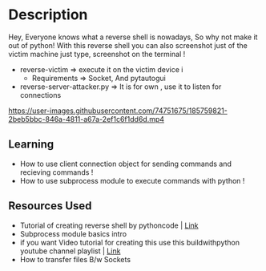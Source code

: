 # Description
Hey, Everyone knows what a reverse shell is nowadays, So why not make it out of python!
With this reverse shell you can also screenshot just of the victim machine just type, screenshot on the terminal ! 
- reverse-victim => execute it on the victim device i
    - Requirements => Socket, And pytautogui
- reverse-server-attacker.py => It is for own , use it to listen for connections 

https://user-images.githubusercontent.com/74751675/185759821-2beb5bbc-846a-4811-a67a-2ef1c6f1dd6d.mp4

## Learning
- How to use client connection object for sending commands and recieving commands ! 
- How to use subprocess module to execute commands with python ! 

## Resources Used 
- Tutorial of creating reverse shell by pythoncode | [Link](https://www.thepythoncode.com/article/create-reverse-shell-python)
- Subprocess module basics intro 
- if you want Video tutorial for creating this use this buildwithpython youtube channel playlist | [Link](https://youtube.com/playlist?list=PLhTjy8cBISErYuLZUvVOYsR1giva2payF)
- How to transfer files B/w Sockets 
